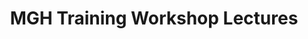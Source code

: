 ---
title: "MGH Training Workshop Lectures"
project_id: 
conference_id: ""
presenters:
   - peter_bandettini
summary: "MGH Training Workshop Lectures, Kauai, HI"
file: /assets/presentations/
filename: 
layout: presentation
---